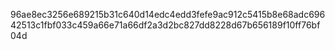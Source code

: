 96ae8ec3256e689215b31c640d14edc4edd3fefe9ac912c5415b8e68adc69642513c1fbf033c459a66e71a66df2a3d2bc827dd8228d67b656189f10ff76bf04d

